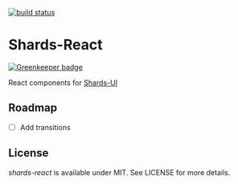 [![build status](https://secure.travis-ci.org/klummy/shards-react.svg)](https://travis-ci.org/klummy/shards-react)

# Shards-React

[![Greenkeeper badge](https://badges.greenkeeper.io/klummy/shards-react.svg)](https://greenkeeper.io/)

React components for [Shards-UI](https://github.com/DesignRevision/shards-ui)

## Roadmap

- [ ] Add transitions


## License

*shards-react* is available under MIT. See LICENSE for more details.
